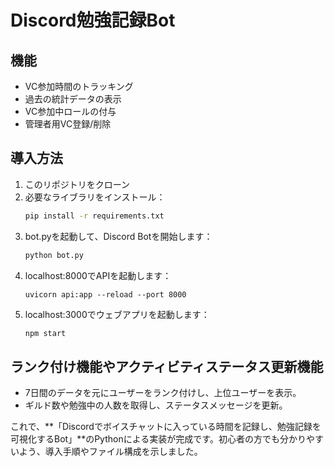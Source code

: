 # Discord勉強記録Bot

## 機能
- VC参加時間のトラッキング
- 過去の統計データの表示
- VC参加中ロールの付与
- 管理者用VC登録/削除

## 導入方法
1. このリポジトリをクローン
2. 必要なライブラリをインストール：
   ```bash
   pip install -r requirements.txt
   ```
3. bot.pyを起動して、Discord Botを開始します：
   ```bash
   python bot.py
   ```
4. localhost:8000でAPIを起動します：
   ```ba
   uvicorn api:app --reload --port 8000
   ```
5. localhost:3000でウェブアプリを起動します：
   ```bash
   npm start
   ```

## ランク付け機能やアクティビティステータス更新機能
- 7日間のデータを元にユーザーをランク付けし、上位ユーザーを表示。
- ギルド数や勉強中の人数を取得し、ステータスメッセージを更新。

これで、**「Discordでボイスチャットに入っている時間を記録し、勉強記録を可視化するBot」**のPythonによる実装が完成です。初心者の方でも分かりやすいよう、導入手順やファイル構成を示しました。


